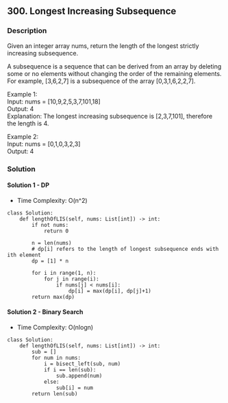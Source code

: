 ## 300. Longest Increasing Subsequence
### Description
Given an integer array nums, return the length of the longest strictly increasing subsequence.

A subsequence is a sequence that can be derived from an array by deleting some or no elements without changing the order of the remaining elements. For example, [3,6,2,7] is a subsequence of the array [0,3,1,6,2,2,7].

Example 1:  
Input: nums = [10,9,2,5,3,7,101,18]  
Output: 4  
Explanation: The longest increasing subsequence is [2,3,7,101], therefore the length is 4.  

Example 2:  
Input: nums = [0,1,0,3,2,3]  
Output: 4  

### Solution

#### Solution 1 - DP
* Time Complexity: O(n^2)
```
class Solution:
    def lengthOfLIS(self, nums: List[int]) -> int:
        if not nums:
            return 0
        
        n = len(nums)
        # dp[i] refers to the length of longest subsequence ends with ith element
        dp = [1] * n

        for i in range(1, n):
            for j in range(i):
                if nums[j] < nums[i]:
                    dp[i] = max(dp[i], dp[j]+1)
        return max(dp)
```

#### Solution 2 - Binary Search
* Time Complexity: O(nlogn)
```
class Solution:
    def lengthOfLIS(self, nums: List[int]) -> int:
        sub = []
        for num in nums:
            i = bisect_left(sub, num)
            if i == len(sub):
                sub.append(num)
            else:
                sub[i] = num
        return len(sub)
```
